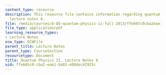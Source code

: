 ```yaml
---
content_type: resource
description: This resource file contains information regarding quantum physics II,
  lecture notes 8.
file: /media/courses/8-05-quantum-physics-ii-fall-2013/ffe665c0cba2eae19a83e88dec42925c_MIT8_05F13_Chap_08.pdf
file_type: application/pdf
learning_resource_types:
- Lecture Notes
ocw_type: OCWFile
parent_title: Lecture Notes
parent_type: CourseSection
resourcetype: Document
title: Quantum Physics II, Lecture Notes 8
uid: ffe665c0-cba2-eae1-9a83-e88dec42925c
---
```

